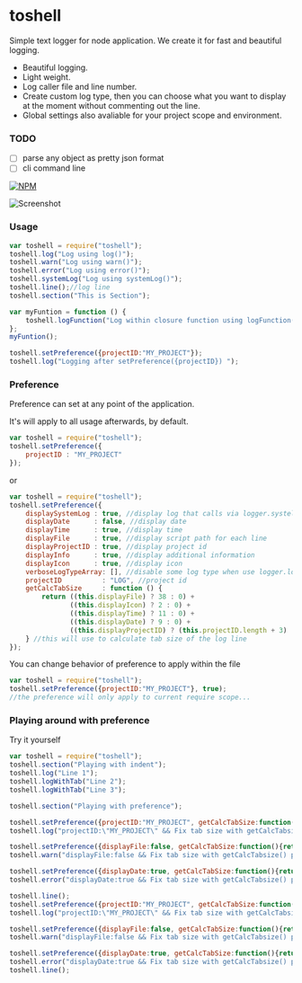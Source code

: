 # toshell
Simple text logger for node application.
We create it for fast and beautiful logging.

- Beautiful logging.
- Light weight.
- Log caller file and line number.
- Create custom log type, then you can choose what you want to display at the moment without commenting out the line.
- Global settings also avaliable for your project scope and environment.

### TODO
- [ ] parse any object as pretty json format
- [ ] cli command line

[![NPM](https://nodei.co/npm/toshell.png)](https://nodei.co/npm/toshell/)

![Screenshot](https://www.dropbox.com/s/pvaqq7zhur96myz/logger-2.png?raw=1)

### Usage

```javascript
var toshell = require("toshell");
toshell.log("Log using log()");
toshell.warn("Log using warn()");
toshell.error("Log using error()");
toshell.systemLog("Log using systemLog()");
toshell.line();//log line
toshell.section("This is Section");

var myFuntion = function () {
	toshell.logFunction("Log within closure function using logFunction()");
};
myFuntion();

toshell.setPreference({projectID:"MY_PROJECT"});
toshell.log("Logging after setPreference({projectID}) ");
```

### Preference

Preference can set at any point of the application.

It's will apply to all usage afterwards, by default.

```javascript
var toshell = require("toshell");
toshell.setPreference({
	projectID : "MY_PROJECT"
});
```
or
```javascript
var toshell = require("toshell");
toshell.setPreference({
	displaySystemLog : true, //display log that calls via logger.systelLog
	displayDate      : false, //display date
	displayTime      : true, //display time
	displayFile      : true, //display script path for each line
	displayProjectID : true, //display project id
	displayInfo      : true, //display additional information
	displayIcon      : true, //display icon
	verboseLogTypeArray: [], //disable some log type when use logger.logWithType 
	projectID          : "LOG", //project id
	getCalcTabSize     : function () {
		return ((this.displayFile) ? 38 : 0) +
			   ((this.displayIcon) ? 2 : 0) +
			   ((this.displayTime) ? 11 : 0) +
			   ((this.displayDate) ? 9 : 0) +
			   ((this.displayProjectID) ? (this.projectID.length + 3) : 0);
	} //this will use to calculate tab size of the log line
});
```

You can change behavior of preference to apply within the file

```javascript
var toshell = require("toshell");
toshell.setPreference({projectID:"MY_PROJECT"}, true);
//the preference will only apply to current require scope...
```

### Playing around with preference

Try it yourself

```javascript
var toshell = require("toshell");
toshell.section("Playing with indent");
toshell.log("Line 1");
toshell.logWithTab("Line 2");
toshell.logWithTab("Line 3");

toshell.section("Playing with preference");

toshell.setPreference({projectID:"MY_PROJECT", getCalcTabSize:function(){return 50;}},true);
toshell.log("projectID:\"MY_PROJECT\" && Fix tab size with getCalcTabsize() preference");

toshell.setPreference({displayFile:false, getCalcTabSize:function(){return 50;}},true);
toshell.warn("displayFile:false && Fix tab size with getCalcTabsize() preference");

toshell.setPreference({displayDate:true, getCalcTabSize:function(){return 50;}},true);
toshell.error("displayDate:true && Fix tab size with getCalcTabsize() preference");

toshell.line();
toshell.setPreference({projectID:"MY_PROJECT", getCalcTabSize:function(){return 70;}},true);
toshell.log("projectID:\"MY_PROJECT\" && Fix tab size with getCalcTabsize() preference");

toshell.setPreference({displayFile:false, getCalcTabSize:function(){return 70;}},true);
toshell.warn("displayFile:false && Fix tab size with getCalcTabsize() preference");

toshell.setPreference({displayDate:true, getCalcTabSize:function(){return 70;}},true);
toshell.error("displayDate:true && Fix tab size with getCalcTabsize() preference");
toshell.line();
```